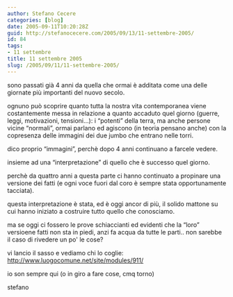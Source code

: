 ```yaml
---
author: Stefano Cecere
categories: [blog]
date: 2005-09-11T10:20:28Z
guid: http://stefanocecere.com/2005/09/13/11-settembre-2005/
id: 84
tags:
- 11 settembre
title: 11 settembre 2005
slug: /2005/09/11/11-settembre-2005/
---
```


sono passati già 4 anni da quella che ormai è additata come una delle giornate pi&#xf9; importanti del nuovo secolo.

ognuno può scoprire quanto tutta la nostra vita contemporanea viene costantemente messa in relazione a quanto accaduto quel giorno (guerre, leggi, motivazioni, tensioni…): i &#x201c;potenti&#x201d; della terra, ma anche persone vicine &#x201c;normali&#x201d;, ormai parlano ed agiscono (in teoria pensano anche) con la copresenza delle immagini dei due jumbo che entrano nelle torri.

dico proprio &#x201c;immagini&#x201d;, perchè dopo 4 anni continuano a farcele vedere.
  
insieme ad una &#x201c;interpretazione&#x201d; di quello che è successo quel giorno.

perchè da quattro anni a questa parte ci hanno continuato a propinare una versione dei fatti (e ogni voce fuori dal coro è sempre stata opportunamente tacciata).
  
questa interpretazione è stata, ed è oggi ancor di pi&#xf9;, il solido mattone su cui hanno iniziato a costruire tutto quello che conosciamo.

ma se oggi ci fossero le prove schiaccianti ed evidenti che la &#x201c;loro&#x201d; versioene fatti non sta in piedi, anzi fa acqua da tutte le parti.. non sarebbe il caso di rivedere un po' le cose?

vi lancio il sasso e vediamo chi lo coglie: <http://www.luogocomune.net/site/modules/911/>

io son sempre qui (o in giro a fare cose, cmq torno)

stefano